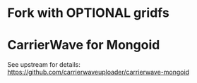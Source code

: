 # Fork with OPTIONAL gridfs

# CarrierWave for Mongoid 

See upstream for details: https://github.com/carrierwaveuploader/carrierwave-mongoid
